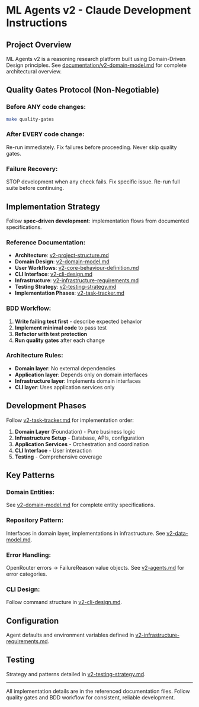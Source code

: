 # ML Agents v2 - Claude Development Instructions

## Project Overview

ML Agents v2 is a reasoning research platform built using Domain-Driven Design principles. See [documentation/v2-domain-model.md](documentation/v2-domain-model.md) for complete architectural overview.

## Quality Gates Protocol (Non-Negotiable)

### Before ANY code changes:

```bash
make quality-gates
```

### After EVERY code change:

Re-run immediately. Fix failures before proceeding. Never skip quality gates.

### Failure Recovery:

STOP development when any check fails. Fix specific issue. Re-run full suite before continuing.

## Implementation Strategy

Follow **spec-driven development**: implementation flows from documented specifications.

### Reference Documentation:

- **Architecture**: [v2-project-structure.md](documentation/v2-project-structure.md)
- **Domain Design**: [v2-domain-model.md](documentation/v2-domain-model.md)
- **User Workflows**: [v2-core-behaviour-definition.md](documentation/v2-core-behaviour-definition.md)
- **CLI Interface**: [v2-cli-design.md](documentation/v2-cli-design.md)
- **Infrastructure**: [v2-infrastructure-requirements.md](documentation/v2-infrastructure-requirements.md)
- **Testing Strategy**: [v2-testing-strategy.md](documentation/v2-testing-strategy.md)
- **Implementation Phases**: [v2-task-tracker.md](documentation/v2-task-tracker.md)

### BDD Workflow:

1. **Write failing test first** - describe expected behavior
2. **Implement minimal code** to pass test
3. **Refactor with test protection**
4. **Run quality gates** after each change

### Architecture Rules:

- **Domain layer**: No external dependencies
- **Application layer**: Depends only on domain interfaces
- **Infrastructure layer**: Implements domain interfaces
- **CLI layer**: Uses application services only

## Development Phases

Follow [v2-task-tracker.md](documentation/v2-task-tracker.md) for implementation order:

1. **Domain Layer** (Foundation) - Pure business logic
2. **Infrastructure Setup** - Database, APIs, configuration
3. **Application Services** - Orchestration and coordination
4. **CLI Interface** - User interaction
5. **Testing** - Comprehensive coverage

## Key Patterns

### Domain Entities:

See [v2-domain-model.md](documentation/v2-domain-model.md) for complete entity specifications.

### Repository Pattern:

Interfaces in domain layer, implementations in infrastructure. See [v2-data-model.md](documentation/v2-data-model.md).

### Error Handling:

OpenRouter errors → FailureReason value objects. See [v2-agents.md](documentation/v2-agents.md) for error categories.

### CLI Design:

Follow command structure in [v2-cli-design.md](documentation/v2-cli-design.md).

## Configuration

Agent defaults and environment variables defined in [v2-infrastructure-requirements.md](documentation/v2-infrastructure-requirements.md).

## Testing

Strategy and patterns detailed in [v2-testing-strategy.md](documentation/v2-testing-strategy.md).

---

All implementation details are in the referenced documentation files. Follow quality gates and BDD workflow for consistent, reliable development.
